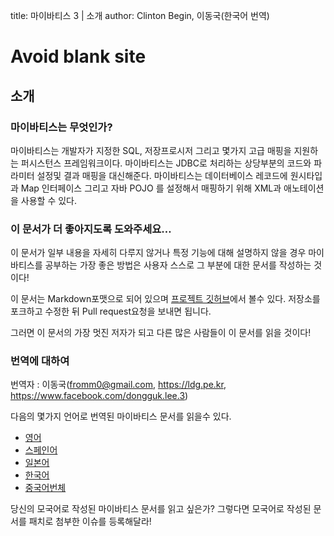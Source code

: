 title: 마이바티스 3 | 소개
author: Clinton Begin, 이동국(한국어 번역)

<h1 class="d-none">Avoid blank site</h1>

## 소개

### 마이바티스는 무엇인가?

마이바티스는 개발자가 지정한 SQL, 저장프로시저 그리고 몇가지 고급 매핑을 지원하는 퍼시스턴스 프레임워크이다. 마이바티스는 JDBC로 처리하는 상당부분의 코드와 파라미터 설정및 결과 매핑을 대신해준다. 마이바티스는
데이터베이스 레코드에 원시타입과 Map 인터페이스 그리고 자바 POJO 를 설정해서 매핑하기 위해 XML과 애노테이션을 사용할 수 있다.

### 이 문서가 더 좋아지도록 도와주세요…

이 문서가 일부 내용을 자세히 다루지 않거나 특정 기능에 대해 설명하지 않을 경우 마이바티스를 공부하는 가장 좋은 방법은 사용자 스스로 그 부분에 대한 문서를 작성하는 것이다!

이 문서는 Markdown포맷으로 되어 있으며 [프로젝트 깃허브](https://github.com/mybatis/mybatis-3/tree/master/src/site)에서 볼수 있다. 저장소를 포크하고 수정한 뒤
Pull request요청을 보내면 됩니다.

그러면 이 문서의 가장 멋진 저자가 되고 다른 많은 사람들이 이 문서를 읽을 것이다!

### 번역에 대하여

번역자 : 이동국(fromm0@gmail.com, https://ldg.pe.kr, https://www.facebook.com/dongguk.lee.3)

다음의 몇가지 언어로 번역된 마이바티스 문서를 읽을수 있다.

<ul class="i18n">
          <li class="en"><a href="../getting-started.html">영어</a></li>
          <li class="es"><a href="../es/index.html">스페인어</a></li>
<!--      <li class="fr"><a href="../fr/index.html">프랑스어</a></li> -->
          <li class="ja"><a href="../ja/index.html">일본어</a></li>
          <li class="ko"><a href="../ko/index.html">한국어</a></li>
          <li class="zh"><a href="../zh_CN/index.html">중국어번체</a></li>
</ul>

당신의 모국어로 작성된 마이바티스 문서를 읽고 싶은가? 그렇다면 모국어로 작성된 문서를 패치로 첨부한 이슈를 등록해달라!
